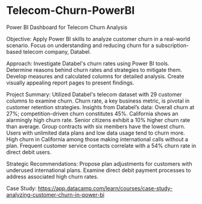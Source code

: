 # Telecom-Churn-PowerBI
Power BI Dashboard for Telecom Churn Analysis

Objective: Apply Power BI skills to analyze customer churn in a real-world scenario. Focus on understanding and reducing churn for a subscription-based telecom company, Databel.

Approach:
Investigate Databel's churn rates using Power BI tools.
Determine reasons behind churn rates and strategies to mitigate them.
Develop measures and calculated columns for detailed analysis.
Create visually appealing report pages to present findings.

Project Summary:
Utilized Databel's telecom dataset with 29 customer columns to examine churn.
Churn rate, a key business metric, is pivotal in customer retention strategies.
Insights from Databel’s data:
Overall churn at 27%; competition-driven churn constitutes 45%.
California shows an alarmingly high churn rate.
Senior citizens exhibit a 10% higher churn rate than average.
Group contracts with six members have the lowest churn.
Users with unlimited data plans and low data usage tend to churn more.
High churn in California among those making international calls without a plan.
Frequent customer service contacts correlate with a 54% churn rate in direct debit users.

Strategic Recommendations:
Propose plan adjustments for customers with underused international plans.
Examine direct debit payment processes to address associated high churn rates.

Case Study: https://app.datacamp.com/learn/courses/case-study-analyzing-customer-churn-in-power-bi
